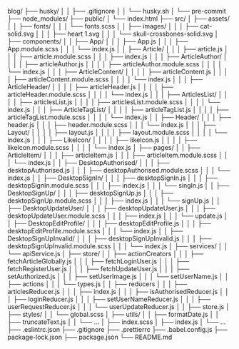 blog/
├── husky/
│ │ ├── .gitignore
│ │ └── husky.sh
│ └── pre-commit
├── node_modules/
├── public/
│ └── index.html
├── src/
│ ├── assets/
│ │ ├── fonts/
│ │ │ └── fonts.scss
│ │ ├── images/
│ │ │ ├── cat-solid.svg
│ │ │ ├── heart 1.svg
│ │ │ └── skull-crossbones-solid.svg
│ ├── components/
│ │ ├── App/
│ │ │ ├── App.js
│ │ │ ├── App.module.scss
│ │ │ └── index.js
│ │ ├── Article/
│ │ │ ├── article.js
│ │ │ ├── article.module.scss
│ │ │ ├── index.js
│ │ │ ├── ArticleAuthor/
│ │ │ │ ├── articleAuthor.js
│ │ │ │ ├── articleAuthor.module.scss
│ │ │ │ └── index.js
│ │ │ ├── ArticleContent/
│ │ │ │ ├── articleContent.js
│ │ │ │ ├── articleContent.module.scss
│ │ │ │ └── index.js
│ │ │ ├── ArticleHeader/
│ │ │ │ ├── articleHeader.js
│ │ │ │ ├── articleHeader.module.scss
│ │ │ │ └── index.js
│ │ │ ├── ArticlesList/
│ │ │ │ ├── articlesList.js
│ │ │ │ ├── articlesList.module.scss
│ │ │ │ └── index.js
│ │ │ ├── ArticleTagList/
│ │ │ │ ├── articleTagList.js
│ │ │ │ ├── articleTagList.module.scss
│ │ │ │ └── index.js
│ │ ├── Header/
│ │ │ ├── header.js
│ │ │ ├── header.module.scss
│ │ │ └── index.js
│ │ │ ├── Layout/
│ │ │ │ ├── layout.js
│ │ │ │ ├── layout.module.scss
│ │ │ │ └── index.js
│ │ │ ├── LikeIcon/
│ │ │ │ ├── likeIcon.js
│ │ │ │ ├── likeIcon.module.scss
│ │ │ │ └── index.js
│ ├── pages/
│ │ ├── ArticleItem/
│ │ │ ├── articleItem.js
│ │ │ ├── articleItem.module.scss
│ │ │ └── index.js
│ │ ├── DesktopAuthorised/
│ │ │ ├── desktopAuthorised.js
│ │ │ ├── desktopAuthorised.module.scss
│ │ │ └── index.js
│ │ ├── DesktopSignIn/
│ │ │ ├── desktopSignIn.js
│ │ │ ├── desktopSignIn.module.scss
│ │ │ ├── index.js
│ │ │ └── singIn.js
│ │ ├── DesktopSignUp/
│ │ │ ├── desktopSignUp.js
│ │ │ ├── desktopSignUp.module.scss
│ │ │ ├── index.js
│ │ │ └── signUp.js
│ │ ├── DesktopUpdateUser/
│ │ │ ├── desktopUpdateUser.js
│ │ │ ├── desktopUpdateUser.module.scss
│ │ │ ├── index.js
│ │ │ └── update.js
│ │ ├── DesktopEditProfile/
│ │ │ ├── desktopEditProfile.js
│ │ │ ├── desktopEditProfile.module.scss
│ │ │ └── index.js
│ │ ├── DesktopSignUpInvalid/
│ │ │ ├── desktopSignUpInvalid.js
│ │ │ ├── desktopSignUpInvalid.module.scss
│ │ │ └── index.js
│ ├── services/
│ │ └── apiService.js
│ ├── store/
│ │ ├── actionCreators
│ │ │ ├── fetchArticleGlobally.js
│ │ │ ├── fetchLoginUser.js
│ │ │ ├── fetchRegisterUser.js
│ │ │ ├── fetchUpdateUser.js
│ │ │ ├── setAuthorized.js
│ │ │ ├── setUserImage.js
│ │ │ └── setUserName.js
│ │ ├── actions
│ │ │ └── types.js
│ │ ├── reducers
│ │ │ ├── articlesReducer.js
│ │ │ ├── index.js
│ │ │ ├── isAuthorisedReducer.js
│ │ │ ├── loginReducer.js
│ │ │ ├── setUserNameReducer.js
│ │ │ ├── userRequestReducer.js
│ │ │ └── userUpdateReducer.js
│ │ ├── store.js
│ ├── styles/
│ │ └── global.scss
│ ├── utils/
│ │ ├── formatDate.js
│ │ ├── truncateText.js
│ │ └── ...
│ ├── index.scss
│ ├── index.js
│ └── ...
├── .eslintrc.json
├── .gitignore
├── .prettierrc
├── .babel.config.js
├── package-lock.json
├── package.json
└── README.md
